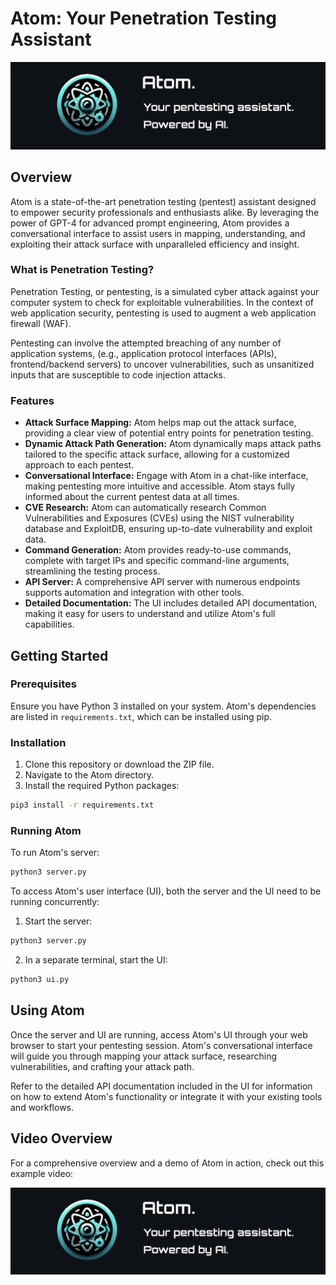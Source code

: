 # Atom: Your Penetration Testing Assistant

![Atom Cover Image](images/cover.png)

## Overview

Atom is a state-of-the-art penetration testing (pentest) assistant designed to empower security professionals and enthusiasts alike. By leveraging the power of GPT-4 for advanced prompt engineering, Atom provides a conversational interface to assist users in mapping, understanding, and exploiting their attack surface with unparalleled efficiency and insight.

### What is Penetration Testing?

Penetration Testing, or pentesting, is a simulated cyber attack against your computer system to check for exploitable vulnerabilities. In the context of web application security, pentesting is used to augment a web application firewall (WAF).

Pentesting can involve the attempted breaching of any number of application systems, (e.g., application protocol interfaces (APIs), frontend/backend servers) to uncover vulnerabilities, such as unsanitized inputs that are susceptible to code injection attacks.

### Features

- **Attack Surface Mapping:** Atom helps map out the attack surface, providing a clear view of potential entry points for penetration testing.
- **Dynamic Attack Path Generation:** Atom dynamically maps attack paths tailored to the specific attack surface, allowing for a customized approach to each pentest.
- **Conversational Interface:** Engage with Atom in a chat-like interface, making pentesting more intuitive and accessible. Atom stays fully informed about the current pentest data at all times.
- **CVE Research:** Atom can automatically research Common Vulnerabilities and Exposures (CVEs) using the NIST vulnerability database and ExploitDB, ensuring up-to-date vulnerability and exploit data.
- **Command Generation:** Atom provides ready-to-use commands, complete with target IPs and specific command-line arguments, streamlining the testing process.
- **API Server:** A comprehensive API server with numerous endpoints supports automation and integration with other tools.
- **Detailed Documentation:** The UI includes detailed API documentation, making it easy for users to understand and utilize Atom's full capabilities.

## Getting Started

### Prerequisites

Ensure you have Python 3 installed on your system. Atom's dependencies are listed in `requirements.txt`, which can be installed using pip.

### Installation

1. Clone this repository or download the ZIP file.
2. Navigate to the Atom directory.
3. Install the required Python packages:

```sh
pip3 install -r requirements.txt
```

### Running Atom

To run Atom's server:

```sh
python3 server.py
```

To access Atom's user interface (UI), both the server and the UI need to be running concurrently:

1. Start the server:

```sh
python3 server.py
```

2. In a separate terminal, start the UI:

```sh
python3 ui.py
```

## Using Atom

Once the server and UI are running, access Atom's UI through your web browser to start your pentesting session. Atom's conversational interface will guide you through mapping your attack surface, researching vulnerabilities, and crafting your attack path.

Refer to the detailed API documentation included in the UI for information on how to extend Atom's functionality or integrate it with your existing tools and workflows.

## Video Overview

For a comprehensive overview and a demo of Atom in action, check out this example video:

[![Watch the video](images/cover.png)](videos.mp4)
